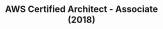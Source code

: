 ---
title: AWS Certified Architect - Associate (2018)
organization: Amazon transcript
organizationUrl: https://www.credly.com/earner/earned/badge/08130aba-acc9-48c4-bbe5-f803c6d5d060
start: 2018-09-25
end: 2024-09-23
---